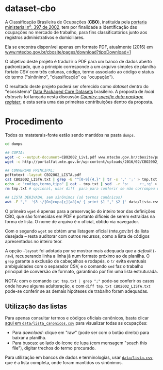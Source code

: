 # dataset-cbo

A Classificação Brasileira de Ocupações (**CBO**), instituída pela [portaria ministerial nº. 397 de 2002](http://www.mtecbo.gov.br/cbosite/pages/legislacao.jsf), tem por finalidade a identificação das ocupações no mercado de trabalho, para fins classificatórios junto aos registros administrativos e domiciliares.

Ela se encontra disponível apenas em formato PDF, atualmente (2016) em www.mtecbo.gov.br/cbosite/pages/download?tipoDownload=1

O objetivo deste projeto é traduzir o PDF para um banco de dados aberto padronizado, que a princípio corresponde a um arquivo simples de planilha fortato CSV com três colunas, código, termo associado ao código e status do termo ("sinônimo", "classificação" ou "ocupação").

O resultado deste projeto poderá ser oferecido como *dataset* dentro do "ecosistema" [Data Packaged Core Datasets](http://data.okfn.org/roadmap/core-datasets) brasileiro. A proposta de *local datasets* foi lançada nesta discussão [_Country-specific data package register_](https://discuss.okfn.org/t/3178), e esta seria uma das primeiras contribuições dentro da proposta.

# Procedimento
Todos os mataterais-fonte estão sendo mantidos na pasta `dumps`.
```sh
cd dumps

## COPIA:
wget -c --output-document=CBO2002_Liv1.pdf www.mtecbo.gov.br/cbosite/pages/download?tipoDownload=1
wget -c http://portalfat.mte.gov.br/wp-content/uploads/2016/02/CBO2002_LISTA.pdf

## CONVERSAO PRINCIPAL:
pdftotext -layout CBO2002_LISTA.pdf
cat CBO2002_LISTA.txt | grep -E "^[0-9]{4,}" | tr -s ',' ';' > tmp.txt
echo -e "codigo,termo,tipo" | cat - tmp.txt | sed  -r 's:     +:,:g' > ../data/lista.csv
rm tmp.txt # opcional, usar diff  para para conferir se não corrompeu no processo

## LISTA DERIVADA, sem sinônimos (só termos canônicos)
awk -F ","  '$3 ~/[Oo]cupa[ç][aã]o/ { print $1 "," $2 }' data/lista.csv > data/lista_canonicos.csv
```

O primeiro `wget` é apenas para a preservação do inteiro teor das definições CBO, que são fornecidas em PDF e portanto difíceis de serem extraídas na forma de lista. O nome de arquivo é o oficial, obtido via navegador.

Com o segundo `wget` se obtém uma listagem oficial (mte.gov.br) da lista desejada  &ndash; resta auditorar com outros recursos, como a lista de códigos apresentados no inteiro teor.

A opção `-layout` foi adotada por se mostrar mais adequada que a _default_ (`-raw`), recuperando linha a linha já num formato próximo ao de planilha. O `grep` garante a exclusão de cabeçalhos e rodapés, o `tr` evita eventuais ambiguidades com o separador CSV, e o comando `sed` faz o trabalho principal de conversão de formato, garantindo por fim uma lista estruturada.

NOTA: com o comando `cat tmp.txt | grep ";"` pode-se conferir os casos onde houve alguma adulteração, e com `diff tmp.txt CBO2002_LISTA.txt` pode-se conferir se as demais hipóteses de trabalho foram adequadas.

## Utilização das listas

Para apenas consultar termos e códigos oficiais canônicos, basta clicar [aqui em `data/lista_canonicos.csv`](https://github.com/okfn-brasil/dataset-cbo/blob/master/data/lista_canonicos.csv) para visualizar todas as ocupações:

* Para _download_: clique em "raw" (pode ser com o botão direito) para baixar a planilha. 
* Para buscas: ao lado do ícone de lupa (com mensagem "seach this file"), digitar trechos do termo procurado.

Para utilização em bancos de dados e terminologias, usar [`data/lista.csv`](https://github.com/okfn-brasil/dataset-cbo/blob/master/data/lista.csv), que é a lista completa, onde foram mantidos os sinônimos.

